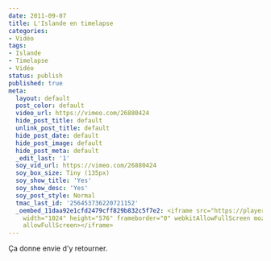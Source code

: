 ```yaml
---
date: 2011-09-07
title: L'Islande en timelapse
categories:
- Vidéo
tags:
- Islande
- Timelapse
- Vidéo
status: publish
published: true
meta:
  layout: default
  post_color: default
  video_url: https://vimeo.com/26880424
  hide_post_title: default
  unlink_post_title: default
  hide_post_date: default
  hide_post_image: default
  hide_post_meta: default
  _edit_last: '1'
  soy_vid_url: https://vimeo.com/26880424
  soy_box_size: Tiny (135px)
  soy_show_title: 'Yes'
  soy_show_desc: 'Yes'
  soy_post_style: Normal
  tmac_last_id: '256453736220721152'
  _oembed_11daa92e1cfd2479cff829b832c5f7e2: <iframe src="https://player.vimeo.com/video/26880424"
    width="1024" height="576" frameborder="0" webkitAllowFullScreen mozallowfullscreen
    allowFullScreen></iframe>
---
```

Ça donne envie d'y retourner.
